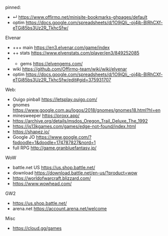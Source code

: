 
pinned:
- ↵ https://www.offirmo.net/minisite-bookmarks-ghpages/default
- optim https://docs.google.com/spreadsheets/d/1O9jQli_-oj4jb-BlRhCXf-eTGi85bs3Uz2R_TkhcSfw/


Elvenar
- +++ main https://en3.elvenar.com/game/index
- ++ stats https://www.elvenstats.com/player/en3/849252085
- + gems https://elvengems.com/
- wiki https://github.com/Offirmo-team/wiki/wiki/elvenar
- optim https://docs.google.com/spreadsheets/d/1O9jQli_-oj4jb-BlRhCXf-eTGi85bs3Uz2R_TkhcSfw/edit#gid=375931707


Web:
- Ouigo pinball https://letsplay.ouigo.com/
- gnomes https://www.google.com.au/logos/2018/gnomes/gnomes18.html?hl=en
- minesweeper https://proxx.app/
- https://archive.org/details/msdos_Oregon_Trail_Deluxe_The_1992
- https://js13kgames.com/games/edge-not-found/index.html
- https://shapez.io/
- Google JO https://www.google.com/?fpdoodle=1&doodle=174787827&nord=1
- full RPG http://game.granbluefantasy.jp/

WoW
- battle.net US https://us.shop.battle.net/
- download https://download.battle.net/en-us/?product=wow
- https://worldofwarcraft.blizzard.com/
- https://www.wowhead.com/

GW2
- https://us.shop.battle.net/
- arena.net https://account.arena.net/welcome

Misc
- https://cloud.gg/games
